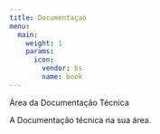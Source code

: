 ```yaml
---
title: Documentaçao
menu:
  main:
    weight: 1
    params:
      icon:
        vendor: bs
        name: book
---
```


Área da Documentação Técnica

A Documentação técnica na sua área.

